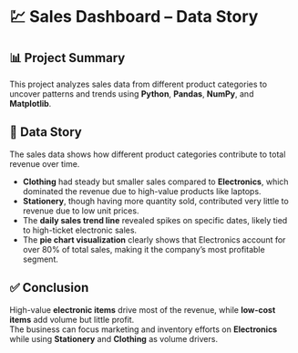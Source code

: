 # 💹 Sales Dashboard – Data Story

## 📊 Project Summary
This project analyzes sales data from different product categories to uncover patterns and trends using **Python**, **Pandas**, **NumPy**, and **Matplotlib**.

## 📖 Data Story
The sales data shows how different product categories contribute to total revenue over time.

- **Clothing** had steady but smaller sales compared to **Electronics**, which dominated the revenue due to high-value products like laptops.  
- **Stationery**, though having more quantity sold, contributed very little to revenue due to low unit prices.  
- The **daily sales trend line** revealed spikes on specific dates, likely tied to high-ticket electronic sales.  
- The **pie chart visualization** clearly shows that Electronics account for over 80% of total sales, making it the company’s most profitable segment.

## ✅ Conclusion
High-value **electronic items** drive most of the revenue, while **low-cost items** add volume but little profit.  
The business can focus marketing and inventory efforts on **Electronics** while using **Stationery** and **Clothing** as volume drivers.
